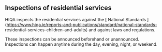 ##  Inspections of residential services

HIQA inspects the residential services against the [ National Standards
](https://www.hiqa.ie/reports-and-publications/standard/national-standards-
residential-services-children-and-adults) and against laws and regulations.

These inspections can be announced beforehand or unannounced. Inspections can
happen anytime during the day, evening, night, or weekend.

